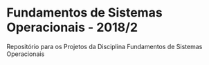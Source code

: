# Fundamentos de Sistemas Operacionais - 2018/2
Repositório para os Projetos da Disciplina Fundamentos de Sistemas Operacionais
